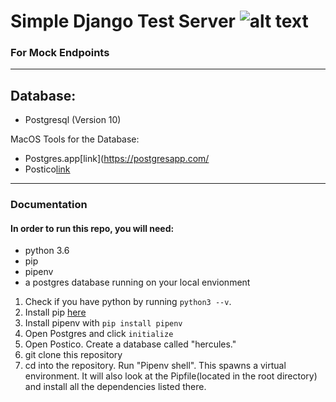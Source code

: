 # Simple Django Test Server ![alt text](https://herc.one/wp-content/uploads/2018/03/hercLogoFront.png "Herc Logo")
### For Mock Endpoints
-------
## Database:
- Postgresql (Version 10)

MacOS Tools for the Database:
- Postgres.app[link](https://postgresapp.com/
- Postico[link](https://eggerapps.at/postico/)

------

### Documentation

#### In order to run this repo, you will need:
- python 3.6
- pip
- pipenv
- a postgres database running on your local envionment

1.  Check if you have python by running `python3 --v`.
2.  Install pip [here](https://pip.pypa.io/en/stable/installing/)
3. Install pipenv with `pip install pipenv`
4.  Open Postgres and click `initialize`
5. Open Postico. Create a database called "hercules."
6. git clone this repository
7. cd into the repository. Run "Pipenv shell". This spawns a virtual environment. It will also look at the Pipfile(located in the root directory) and install all the dependencies listed there.
  
 

